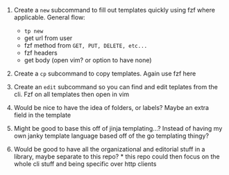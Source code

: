 1. Create a `new` subcommand to fill out templates quickly using fzf where applicable. General flow:
    * `tp new`
    * get url from user
    * fzf method from `GET, PUT, DELETE, etc...`
    * fzf headers
    * get body (open vim? or option to have none)

2. Create a `cp` subcommand to copy templates. Again use fzf here

3. Create an `edit` subcommand so you can find and edit teplates from the cli. Fzf on all templates then open in vim

4. Would be nice to have the idea of folders, or labels? Maybe an extra field in the template

5. Might be good to base this off of jinja templating...? Instead of having my own janky template language based off of the go templating thingy?

6. Would be good to have all the organizational and editorial stuff in a library, maybe separate to this repo?
		* this repo could then focus on the whole cli stuff and being specific over http clients
